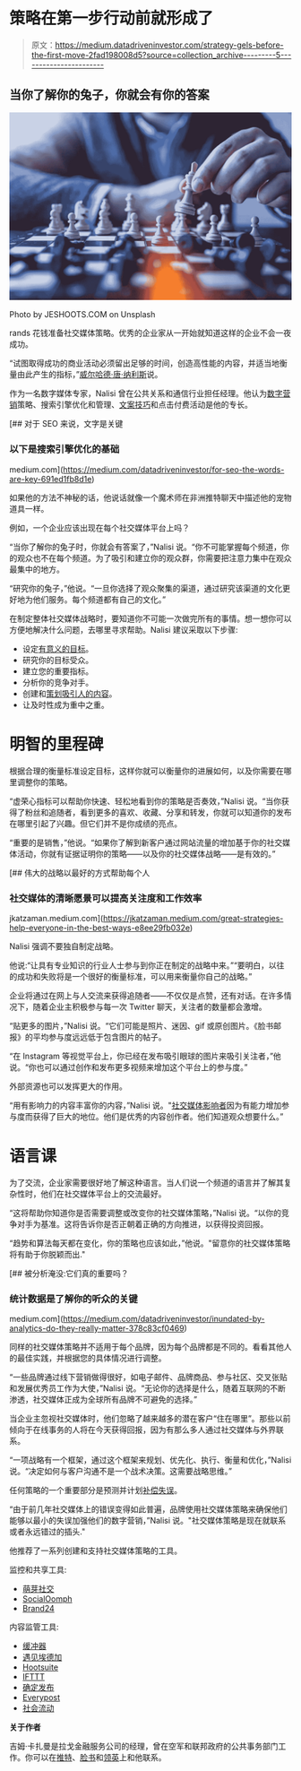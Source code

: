 # 策略在第一步行动前就形成了

> 原文：<https://medium.datadriveninvestor.com/strategy-gels-before-the-first-move-2fad198008d5?source=collection_archive---------5----------------------->

## 当你了解你的兔子，你就会有你的答案

![](img/1badab63ac4d8f50bd99cb8a2343a4da.png)

Photo by JESHOOTS.COM on Unsplash

rands 花钱准备社交媒体策略。优秀的企业家从一开始就知道这样的企业不会一夜成功。

“试图取得成功的商业活动必须留出足够的时间，创造高性能的内容，并适当地衡量由此产生的指标，”[威尔哈德·唐·纳利斯](https://twitter.com/donCliq254/)说。

作为一名数字媒体专家，Nalisi 曾在公共关系和通信行业担任经理。他认为[数字营销](https://medium.com/datadriveninvestor/public-relations-awakes-to-a-new-age-7fb6d3ce2d0c?source=friends_link&sk=156c481f18eb816ad39c2dec897e208e)策略、搜索引擎优化和管理、[文案技巧](https://medium.com/datadriveninvestor/nail-messages-with-the-write-stuff-163f5df3124f?source=friends_link&sk=560f2b0f9a10ad78af06703444b1c7b9)和点击付费活动是他的专长。

[](https://medium.com/datadriveninvestor/for-seo-the-words-are-key-691ed1fb8d1e) [## 对于 SEO 来说，文字是关键

### 以下是搜索引擎优化的基础

medium.com](https://medium.com/datadriveninvestor/for-seo-the-words-are-key-691ed1fb8d1e) 

如果他的方法不神秘的话，他说话就像一个魔术师在非洲推特聊天中描述他的宠物道具一样。

例如，一个企业应该出现在每个社交媒体平台上吗？

“当你了解你的兔子时，你就会有答案了，”Nalisi 说。“你不可能掌握每个频道，你的观众也不在每个频道。为了吸引和建立你的观众群，你需要把注意力集中在观众最集中的地方。

“研究你的兔子，”他说。“一旦你选择了观众聚集的渠道，通过研究该渠道的文化更好地为他们服务。每个频道都有自己的文化。”

在制定整体社交媒体战略时，要知道你不可能一次做完所有的事情。想一想你可以方便地解决什么问题，去哪里寻求帮助。Nalisi 建议采取以下步骤:

*   设定[有意义的目标](https://medium.com/datadriveninvestor/goal-setting-as-simple-as-it-sounds-d6d7ac7e4911?source=friends_link&sk=d46d01b1599ba1f4fa10770789f16bc4)。
*   研究你的目标受众。
*   建立您的重要指标。
*   分析你的竞争对手。
*   创建和[策划吸引人的内容](https://medium.com/datadriveninvestor/constant-content-demands-a-daily-grind-498b2a9353b1?source=friends_link&sk=b739549749cd7e426a42cbc8c6a6178d)。
*   让及时性成为重中之重。

# **明智的里程碑**

根据合理的衡量标准设定目标，这样你就可以衡量你的进展如何，以及你需要在哪里调整你的策略。

“虚荣心指标可以帮助你快速、轻松地看到你的策略是否奏效，”Nalisi 说。“当你获得了粉丝和追随者，看到更多的喜欢、收藏、分享和转发，你就可以知道你的发布在哪里引起了兴趣。但它们并不是你成绩的亮点。

“重要的是销售，”他说。“如果你了解到新客户通过网站流量的增加基于你的社交媒体活动，你就有证据证明你的策略——以及你的社交媒体战略——是有效的。”

[](https://jkatzaman.medium.com/great-strategies-help-everyone-in-the-best-ways-e8ee29fb032e) [## 伟大的战略以最好的方式帮助每个人

### 社交媒体的清晰愿景可以提高关注度和工作效率

jkatzaman.medium.com](https://jkatzaman.medium.com/great-strategies-help-everyone-in-the-best-ways-e8ee29fb032e) 

Nalisi 强调不要独自制定战略。

他说:“让具有专业知识的行业人士参与到你正在制定的战略中来。”“要明白，以往的成功和失败将是一个很好的衡量标准，可以用来衡量你自己的战略。”

企业将通过在网上与人交流来获得追随者——不仅仅是点赞，还有对话。在许多情况下，随着企业主积极参与每一次 Twitter 聊天，关注者的数量都会激增。

“贴更多的图片，”Nalisi 说。“它们可能是照片、迷因、gif 或原创图片。《脸书邮报》的平均参与度远远低于包含图片的帖子。

“在 Instagram 等视觉平台上，你已经在发布吸引眼球的图片来吸引关注者，”他说。“你也可以通过创作和发布更多视频来增加这个平台上的参与度。”

外部资源也可以发挥更大的作用。

“用有影响力的内容丰富你的内容，”Nalisi 说。"[社交媒体影响者](https://www.datadriveninvestor.com/2020/01/15/influencers-perform-in-the-spotlight/)因为有能力增加参与度而获得了巨大的地位。他们是优秀的内容创作者。他们知道观众想要什么。”

# **语言课**

为了交流，企业家需要很好地了解这种语言。当人们说一个频道的语言并了解其复杂性时，他们在社交媒体平台上的交流最好。

“这将帮助你知道你是否需要调整或改变你的社交媒体策略，”Nalisi 说。“以你的竞争对手为基准。这将告诉你是否正朝着正确的方向推进，以获得投资回报。

“趋势和算法每天都在变化，你的策略也应该如此，”他说。"留意你的社交媒体策略将有助于你脱颖而出."

[](https://medium.com/datadriveninvestor/inundated-by-analytics-do-they-really-matter-378c83cf0469) [## 被分析淹没:它们真的重要吗？

### 统计数据是了解你的听众的关键

medium.com](https://medium.com/datadriveninvestor/inundated-by-analytics-do-they-really-matter-378c83cf0469) 

同样的社交媒体策略并不适用于每个品牌，因为每个品牌都是不同的。看看其他人的最佳实践，并根据您的具体情况进行调整。

“一些品牌通过线下营销做得很好，如电子邮件、品牌商品、参与社区、交叉张贴和发展优秀员工作为大使，”Nalisi 说。“无论你的选择是什么，随着互联网的不断渗透，社交媒体正成为全球所有品牌不可避免的选择。”

当企业主忽视社交媒体时，他们忽略了越来越多的潜在客户“住在哪里”。那些以前倾向于在线事务的人将在今天获得回报，因为有那么多人通过社交媒体与外界联系。

“一项战略有一个框架，通过这个框架来规划、优先化、执行、衡量和优化，”Nalisi 说。“决定如何与客户沟通不是一个战术决策。这需要战略思维。”

任何策略的一个重要部分是预测并计划[补偿失误](https://www.datadriveninvestor.com/2019/03/26/crisis-management-flies-on-plane-truth/)。

“由于前几年社交媒体上的错误变得如此普遍，品牌使用社交媒体策略来确保他们能够以最小的失误加强他们的数字营销，”Nalisi 说。"社交媒体策略是现在就联系或者永远错过的插头."

他推荐了一系列创建和支持社交媒体策略的工具。

监控和共享工具:

*   [萌芽社交](https://twitter.com/SproutSocial)
*   [SocialOomph](https://twitter.com/socialoomph)
*   [Brand24](https://twitter.com/brand24)

内容监管工具:

*   [缓冲器](https://twitter.com/buffer)
*   [遇见埃德加](https://twitter.com/MeetEdgar)
*   [Hootsuite](https://twitter.com/hootsuite)
*   [IFTTT](https://twitter.com/IFTTT)
*   [确定发布](https://twitter.com/Oktopost)
*   [Everypost](https://twitter.com/everypost)
*   [社会流动](https://twitter.com/SocialFlow)

**关于作者**

吉姆·卡扎曼是拉戈金融服务公司的经理，曾在空军和联邦政府的公共事务部门工作。你可以在[推特](https://twitter.com/JKatzaman)、[脸书](https://www.facebook.com/jim.katzaman)和[领英](https://www.linkedin.com/in/jim-katzaman-33641b21/)上和他联系。